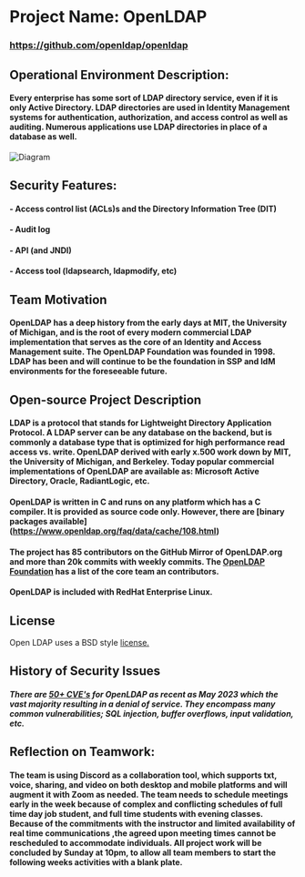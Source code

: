 # Project Name:  OpenLDAP
### https://github.com/openldap/openldap

## Operational Environment Description:
#### Every enterprise has some sort of LDAP directory service, even if it is only Active Directory.  LDAP directories are used in Identity Management systems for authentication, authorization, and access control as well as auditing.  Numerous applications use LDAP directories in place of a database as well.  

![Diagram](https://github.com/bartelsjoshuac/SOA/blob/main/Systems%20Engineering%20VIew.drawio.svg)
## Security Features:
#### - Access control list (ACLs)s and the Directory Information Tree (DIT)
#### - Audit log
#### - API (and JNDI)
#### - Access tool (ldapsearch, ldapmodify, etc)

## Team Motivation
#### OpenLDAP has a deep history from the early days at MIT, the University of Michigan, and is the root of every modern commercial LDAP implementation that serves as the core of an Identity and Access Management suite.  The OpenLDAP Foundation was founded in 1998.  LDAP has been and will continue to be the foundation in SSP and IdM environments for the foreseeable future.

## Open-source Project Description
#### LDAP is a protocol that stands for Lightweight Directory Application Protocol.  A LDAP server can be any database on the backend, but is commonly a database type that is optimized for high performance read access vs. write.  OpenLDAP derived with early x.500 work down by MIT, the University of Michigan, and Berkeley.  Today popular commercial implementations of OpenLDAP are available as: Microsoft Active Directory, Oracle, RadiantLogic, etc.

#### OpenLDAP is written in C and runs on any platform which has a C compiler.  It is provided as source code only.  However, there are [binary packages available] (https://www.openldap.org/faq/data/cache/108.html)
#### The project has 85 contributors on the GitHub Mirror of OpenLDAP.org and more than 20k commits with weekly commits.  The [OpenLDAP Foundation](https://www.openldap.org/project/) has a list of the core team an contributors.  
#### OpenLDAP is included with RedHat Enterprise Linux.

## License
Open LDAP uses a BSD style [license.](https://www.openldap.org/software/release/license.html)

## History of Security Issues
#####  There are [50+ CVE's](https://www.cvedetails.com/vulnerability-list/vendor_id-439/Openldap.html) for OpenLDAP as recent as May 2023 which the vast majority resulting in a denial of service.  They encompass many common vulnerabilities; SQL injection, buffer overflows, input validation, etc.

## Reflection on Teamwork:
#### The team is using Discord as a collaboration tool, which supports txt, voice, sharing, and video on both desktop and mobile platforms and will augment it with Zoom as needed.  The team needs to schedule meetings early in the week because of complex and conflicting schedules of full time day job student, and full time students with evening classes.  Because of the commitments with the instructor and limited availability of real time communications ,the agreed upon meeting times cannot be rescheduled to accommodate individuals.  All project work will be concluded by Sunday at 10pm, to allow all team members to start the following weeks activities with a blank plate.

